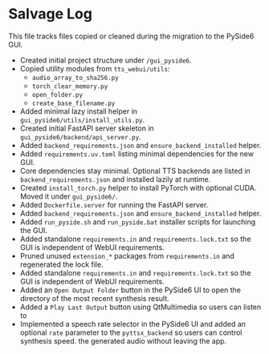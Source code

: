 # Salvage Log

This file tracks files copied or cleaned during the migration to the PySide6 GUI.

- Created initial project structure under `/gui_pyside6`.
- Copied utility modules from `tts_webui/utils`:
  - `audio_array_to_sha256.py`
  - `torch_clear_memory.py`
  - `open_folder.py`
  - `create_base_filename.py`
- Added minimal lazy install helper in `gui_pyside6/utils/install_utils.py`.
- Created initial FastAPI server skeleton in `gui_pyside6/backend/api_server.py`.
- Added `backend_requirements.json` and `ensure_backend_installed` helper.
- Added `requirements.uv.toml` listing minimal dependencies for the new GUI.
- Core dependencies stay minimal. Optional TTS backends are listed in
  `backend_requirements.json` and installed lazily at runtime.
- Created `install_torch.py` helper to install PyTorch with optional CUDA. Moved it under `gui_pyside6/`.
- Added `Dockerfile.server` for running the FastAPI server.
- Added `backend_requirements.json` and `ensure_backend_installed` helper.
- Added `run_pyside.sh` and `run_pyside.bat` installer scripts for launching the GUI.
- Added standalone `requirements.in` and `requirements.lock.txt` so the GUI is independent of WebUI requirements.
- Pruned unused `extension_*` packages from `requirements.in` and regenerated the lock file.
- Added standalone `requirements.in` and `requirements.lock.txt` so the GUI is independent of WebUI requirements.
- Added an `Open Output Folder` button in the PySide6 UI to open the directory of
  the most recent synthesis result.
- Added a `Play Last Output` button using QtMultimedia so users can listen to
- Implemented a speech rate selector in the PySide6 UI and added an optional
  `rate` parameter to the `pyttsx_backend` so users can control synthesis speed.
  the generated audio without leaving the app.